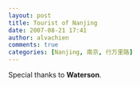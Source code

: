 ```yaml
---
layout: post
title: Tourist of Nanjing
date: 2007-08-21 17:41
author: alvachien
comments: true
categories: [Nanjing, 南京, 行万里路]
---
```

Special thanks to **Waterson**.
